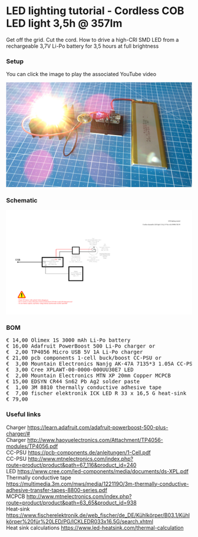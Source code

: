# LED lighting tutorial - Cordless COB LED light 3,5h @ 357lm

Get off the grid. Cut the cord. How to drive a high-CRI SMD LED from a rechargeable 3,7V Li-Po battery for 3,5 hours at full brightness

### Setup

You can click the image to play the associated YouTube video

[![Alt text](Assets/7c%20result.jpg)](https://www.youtube.com/watch?v=xyvuYty4-24)

### Schematic

![](Assets/7c%20schematic.png)

### BOM

<pre>
€ 14,00 Olimex 1S 3000 mAh Li-Po battery
€ 16,00 Adafruit PowerBoost 500 Li-Po charger or
€  2,00 TP4056 Micro USB 5V 1A Li-Po charger
€ 21,00 pcb components 1-cell buck/boost CC-PSU or
€  3,00 Mountain Electronics Nanjg AK-47A 7135*3 1.05A CC-PSU
€  3,00 Cree XPLAWT-00-0000-000UU30E7 LED
€  2,00 Mountain Electronics MTN XP 20mm Copper MCPCB
€ 15,00 EDSYN CR44 Sn62 Pb Ag2 solder paste
€  1,00 3M 8810 thermally conductive adhesive tape
€  7,00 fischer elektronik ICK LED R 33 x 16,5 G heat-sink
€ 79,00
</pre>  

### Useful links  

Charger https://learn.adafruit.com/adafruit-powerboost-500-plus-charger/#  
Charger http://www.haoyuelectronics.com/Attachment/TP4056-modules/TP4056.pdf  
CC-PSU https://pcb-components.de/anleitungen/1-Cell.pdf  
CC-PSU http://www.mtnelectronics.com/index.php?route=product/product&path=67_116&product_id=240  
LED https://www.cree.com/led-components/media/documents/ds-XPL.pdf  
Thermally conductive tape https://multimedia.3m.com/mws/media/122119O/3m-thermally-conductive-adhesive-transfer-tapes-8800-series.pdf  
MCPCB http://www.mtnelectronics.com/index.php?route=product/product&path=63_65&product_id=938  
Heat-sink https://www.fischerelektronik.de/web_fischer/de_DE/Kühlkörper/B03.1/Kühlkörper%20für%20LED/PG/ICKLEDR033x16.5G/search.xhtml  
Heat sink calculations https://www.led-heatsink.com/thermal-calculation  
 
